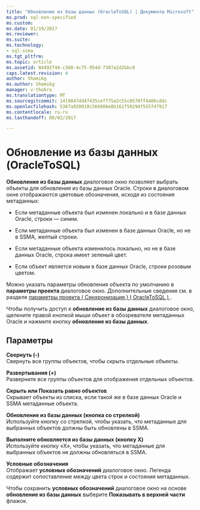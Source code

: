 ```yaml
---
title: "Обновление из базы данных (OracleToSQL) | Документы Microsoft"
ms.prod: sql-non-specified
ms.custom: 
ms.date: 01/19/2017
ms.reviewer: 
ms.suite: 
ms.technology:
- sql-ssma
ms.tgt_pltfrm: 
ms.topic: article
ms.assetid: 84492f44-c368-4c75-954d-7307a2d2bbc0
caps.latest.revision: 4
author: Shamikg
ms.author: Shamikg
manager: v-thobro
ms.translationtype: MT
ms.sourcegitcommit: 1419847dd47435cef775a2c55c0578ff4406cddc
ms.openlocfilehash: 536fa920910c56698be8b161f59294f555747917
ms.contentlocale: ru-ru
ms.lasthandoff: 08/02/2017

---
```

# <a name="refresh-from-database-oracletosql"></a>Обновление из базы данных (OracleToSQL)
**Обновление из базы данных** диалоговое окно позволяет выбрать объекты для обновления из базы данных Oracle. Строки в диалоговом окне отображаются цветовые обозначения, исходя из состояния метаданных:  
  
-   Если метаданные объекта был изменен локально и в базе данных Oracle, строки — синим.  
  
-   Если метаданные объекта был изменен в базе данных Oracle, но не в SSMA, желтый строки.  
  
-   Если метаданные объекта изменилось локально, но не в базе данных Oracle, строка имеет зеленый цвет.  
  
-   Если объект является новым в базе данных Oracle, строки розовым цветом.  
  
Можно указать параметры обновления объекта по умолчанию в **параметры проекта** диалоговое окно. Дополнительные сведения см. в разделе [параметры проекта &#40; Синхронизация &#41; &#40; OracleToSQL &#41; ](../../ssma/oracle/project-settings-synchronization-oracletosql.md).  
  
Чтобы получить доступ к **обновление из базы данных** диалоговое окно, щелкните правой кнопкой мыши объект в обозревателе метаданных Oracle и нажмите кнопку **обновление из базы данных**.  
  
## <a name="options"></a>Параметры  
**Свернуть (-)**  
Свернуть все группы объектов, чтобы скрыть отдельные объекты.  
  
**Развертывания (+)**  
Разверните все группы объектов для отображения отдельных объектов.  
  
**Скрыть или Показать равно объектов**  
Скрывает объекты из списка, если такой же в базе данных Oracle и SSMA метаданные объекта.  
  
**Обновление из базы данных (кнопка со стрелкой)**  
Используйте кнопку со стрелкой, чтобы указать, что метаданные для выбранных объектов должны быть обновлены в SSMA.  
  
**Выполните обновляется из базы данных (кнопку X)**  
Используйте кнопку «X», чтобы указать, что метаданные для выбранных объектов не должны обновляться в SSMA.  
  
**Условные обозначения**  
Отображает **условных обозначений** диалоговое окно. Легенда содержит сопоставление между цвета строк и состояния метаданных.  
  
Чтобы сохранить **условных обозначений** диалоговое окно на основе **обновление из базы данных** выберите **Показывать в верхней части** флажок.  
  

